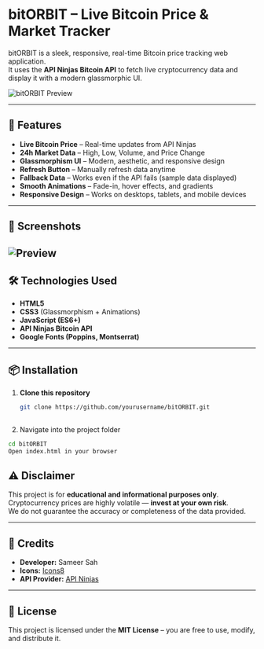 # bitORBIT – Live Bitcoin Price & Market Tracker

bitORBIT is a sleek, responsive, real-time Bitcoin price tracking web application.  
It uses the **API Ninjas Bitcoin API** to fetch live cryptocurrency data and display it with a modern glassmorphic UI.

![bitORBIT Preview](https://img.icons8.com/?size=100&id=AGya1Ob0hYWS&format=png&color=000000)

---

## 🚀 Features

- **Live Bitcoin Price** – Real-time updates from API Ninjas  
- **24h Market Data** – High, Low, Volume, and Price Change  
- **Glassmorphism UI** – Modern, aesthetic, and responsive design  
- **Refresh Button** – Manually refresh data anytime  
- **Fallback Data** – Works even if the API fails (sample data displayed)  
- **Smooth Animations** – Fade-in, hover effects, and gradients  
- **Responsive Design** – Works on desktops, tablets, and mobile devices

---

## 📸 Screenshots

![Preview](https://i.imgur.com/5za0oYu.png)
---

## 🛠️ Technologies Used

- **HTML5**
- **CSS3** (Glassmorphism + Animations)
- **JavaScript (ES6+)**
- **API Ninjas Bitcoin API**
- **Google Fonts (Poppins, Montserrat)**

---

## 📦 Installation

1. **Clone this repository**
   ```bash
   git clone https://github.com/yourusername/bitORBIT.git
  

2. Navigate into the project folder

``` bash
cd bitORBIT
Open index.html in your browser
```

## ⚠️ Disclaimer
This project is for **educational and informational purposes only**.  
Cryptocurrency prices are highly volatile — **invest at your own risk**.  
We do not guarantee the accuracy or completeness of the data provided.

---

## 💙 Credits
- **Developer:** Sameer Sah  
- **Icons:** [Icons8](https://icons8.com)  
- **API Provider:** [API Ninjas](https://api-ninjas.com/)

---

## 📄 License
This project is licensed under the **MIT License** – you are free to use, modify, and distribute it.

